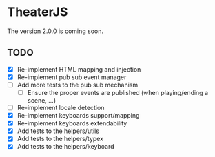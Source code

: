 # TheaterJS

The version 2.0.0 is coming soon.

## TODO

* [x] Re-implement HTML mapping and injection
* [x] Re-implement pub sub event manager
* [ ] Add more tests to the pub sub mechanism
  * [ ] Ensure the proper events are published (when playing/ending a scene, ...)
* [ ] Re-implement locale detection
* [x] Re-implement keyboards support/mapping
* [x] Re-implement keyboards extendability
* [x] Add tests to the helpers/utils
* [x] Add tests to the helpers/typex
* [x] Add tests to the helpers/keyboard
